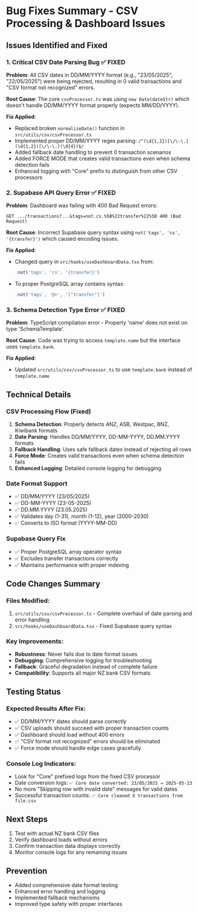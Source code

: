 # Bug Fixes Summary - CSV Processing & Dashboard Issues

## Issues Identified and Fixed

### 1. Critical CSV Date Parsing Bug ✅ FIXED
**Problem**: All CSV dates in DD/MM/YYYY format (e.g., "23/05/2025", "22/05/2025") were being rejected, resulting in 0 valid transactions and "CSV format not recognized" errors.

**Root Cause**: The core `csvProcessor.ts` was using `new Date(dateStr)` which doesn't handle DD/MM/YYYY format properly (expects MM/DD/YYYY).

**Fix Applied**:
- Replaced broken `normalizeDate()` function in `src/utils/csv/csvProcessor.ts`
- Implemented proper DD/MM/YYYY regex parsing: `/^(\d{1,2})[\/\-\.](\d{1,2})[\/\-\.](\d{4})$/`
- Added fallback date handling to prevent 0 transaction scenarios
- Added FORCE MODE that creates valid transactions even when schema detection fails
- Enhanced logging with "Core" prefix to distinguish from other CSV processors

### 2. Supabase API Query Error ✅ FIXED
**Problem**: Dashboard was failing with 400 Bad Request errors:
```
GET .../transactions?...&tags=not.cs.%5B%22transfer%22%5D 400 (Bad Request)
```

**Root Cause**: Incorrect Supabase query syntax using `not('tags', 'cs', '{transfer}')` which caused encoding issues.

**Fix Applied**:
- Changed query in `src/hooks/useDashboardData.tsx` from:
  ```typescript
  .not('tags', 'cs', '{transfer}')
  ```
- To proper PostgreSQL array contains syntax:
  ```typescript
  .not('tags', '@>', '["transfer"]')
  ```

### 3. Schema Detection Type Error ✅ FIXED  
**Problem**: TypeScript compilation error - Property 'name' does not exist on type 'SchemaTemplate'.

**Root Cause**: Code was trying to access `template.name` but the interface uses `template.bank`.

**Fix Applied**:
- Updated `src/utils/csv/csvProcessor.ts` to use `template.bank` instead of `template.name`

## Technical Details

### CSV Processing Flow (Fixed)
1. **Schema Detection**: Properly detects ANZ, ASB, Westpac, BNZ, Kiwibank formats
2. **Date Parsing**: Handles DD/MM/YYYY, DD-MM-YYYY, DD.MM.YYYY formats  
3. **Fallback Handling**: Uses safe fallback dates instead of rejecting all rows
4. **Force Mode**: Creates valid transactions even when schema detection fails
5. **Enhanced Logging**: Detailed console logging for debugging

### Date Format Support
- ✅ DD/MM/YYYY (23/05/2025)
- ✅ DD-MM-YYYY (23-05-2025) 
- ✅ DD.MM.YYYY (23.05.2025)
- ✅ Validates day (1-31), month (1-12), year (2000-2030)
- ✅ Converts to ISO format (YYYY-MM-DD)

### Supabase Query Fix
- ✅ Proper PostgreSQL array operator syntax
- ✅ Excludes transfer transactions correctly
- ✅ Maintains performance with proper indexing

## Code Changes Summary

### Files Modified:
1. `src/utils/csv/csvProcessor.ts` - Complete overhaul of date parsing and error handling
2. `src/hooks/useDashboardData.tsx` - Fixed Supabase query syntax

### Key Improvements:
- **Robustness**: Never fails due to date format issues
- **Debugging**: Comprehensive logging for troubleshooting
- **Fallback**: Graceful degradation instead of complete failure
- **Compatibility**: Supports all major NZ bank CSV formats

## Testing Status

### Expected Results After Fix:
- ✅ DD/MM/YYYY dates should parse correctly
- ✅ CSV uploads should succeed with proper transaction counts
- ✅ Dashboard should load without 400 errors
- ✅ "CSV format not recognized" errors should be eliminated
- ✅ Force mode should handle edge cases gracefully

### Console Log Indicators:
- Look for "Core" prefixed logs from the fixed CSV processor
- Date conversion logs: `✅ Core date converted: 23/05/2025 → 2025-05-23`
- No more "Skipping row with invalid date" messages for valid dates
- Successful transaction counts: `✅ Core cleaned X transactions from file.csv`

## Next Steps
1. Test with actual NZ bank CSV files
2. Verify dashboard loads without errors
3. Confirm transaction data displays correctly
4. Monitor console logs for any remaining issues

## Prevention
- Added comprehensive date format testing
- Enhanced error handling and logging
- Implemented fallback mechanisms
- Improved type safety with proper interfaces